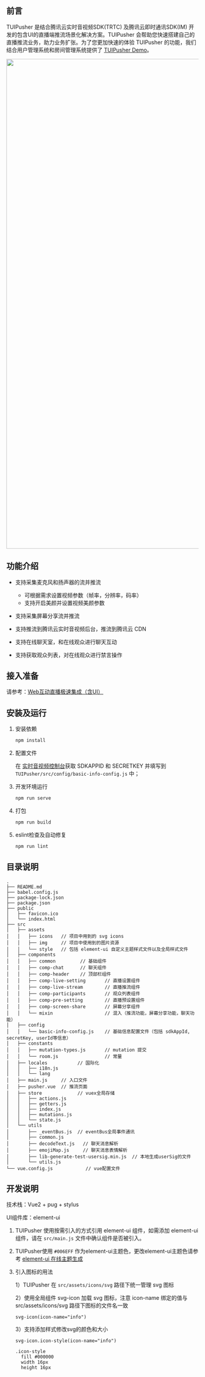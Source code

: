 ## 前言

TUIPusher 是结合腾讯云实时音视频SDK(TRTC) 及腾讯云即时通讯SDK(IM) 开发的包含UI的直播端推流场景化解决方案。TUIPusher 会帮助您快速搭建自己的直播推流业务，助力业务扩张。为了您更加快速的体验 TUIPusher 的功能，我们结合用户管理系统和房间管理系统提供了 [TUIPusher Demo](https://web.sdk.qcloud.com/component/tuiliveroom/tuipusher/pusher.html)。

<img width="1280" src="../liveroom_pusher.gif"/>

## 功能介绍

+ 支持采集麦克风和扬声器的流并推流
  - 可根据需求设置视频参数（帧率，分辨率，码率）
  - 支持开启美颜并设置视频美颜参数

+ 支持采集屏幕分享流并推流

+ 支持推流到腾讯云实时音视频后台，推流到腾讯云 CDN

+ 支持在线聊天室，和在线观众进行聊天互动

+ 支持获取观众列表，对在线观众进行禁言操作

## 接入准备

请参考：[Web互动直播极速集成（含UI）](https://cloud.tencent.com/document/product/647/63830)

## 安装及运行

1. 安装依赖

   ```bash
   npm install
   ```

2. 配置文件

   在 [实时音视频控制台](https://console.cloud.tencent.com/trtc)获取 SDKAPPID 和 SECRETKEY 并填写到 `TUIPusher/src/config/basic-info-config.js` 中；

3. 开发环境运行

   ```bash
   npm run serve
   ```

4. 打包

   ```bash
   npm run build
   ```

5. eslint检查及自动修复

   ```bash
   npm run lint
   ```

## 目录说明

```
.
├── README.md
├── babel.config.js
├── package-lock.json
├── package.json
├── public
│   ├── favicon.ico
│   └── index.html
├── src
│   ├── assets
│   │   ├── icons   // 项目中用到的 svg icons
│   │   ├── img     // 项目中使用到的图片资源
│   │   └── style   // 包括 element-ui 自定义主题样式文件以及全局样式文件
│   ├── components
│   │   ├── common         // 基础组件
│   │   ├── comp-chat      // 聊天组件
│   │   ├── comp-header    // 顶部栏组件
│   │   ├── comp-live-setting       // 直播设置组件
│   │   ├── comp-live-stream        // 直播推流组件
│   │   ├── comp-participants       // 观众列表组件
│   │   ├── comp-pre-setting        // 直播预设置组件
│   │   ├── comp-screen-share       // 屏幕分享组件
│   │   └── mixin                   // 混入（推流功能，屏幕分享功能，聊天功能）
│   ├── config
│   │   └── basic-info-config.js    // 基础信息配置文件（包括 sdkAppId, secretKey, userId等信息）
│   ├── constants
│   │   ├── mutation-types.js       // mutation 提交
│   │   └── room.js                 // 常量
│   ├── locales           // 国际化
│   │   ├── i18n.js
│   │   └── lang
│   ├── main.js     // 入口文件
│   ├── pusher.vue  // 推流页面
│   ├── store             // vuex全局存储
│   │   ├── actions.js
│   │   ├── getters.js
│   │   ├── index.js
│   │   ├── mutations.js
│   │   └── state.js
│   └── utils
│       ├── _eventBus.js  // eventBus全局事件通讯
│       ├── common.js
│       ├── decodeText.js   // 聊天消息解析
│       ├── emojiMap.js     // 聊天消息表情解析
│       ├── lib-generate-test-usersig.min.js  // 本地生成userSig的文件
│       └── utils.js
└── vue.config.js            // vue配置文件
```

## 开发说明

技术栈：Vue2 + pug + stylus

UI组件库：element-ui

1. TUIPusher 使用按需引入的方式引用 element-ui 组件，如需添加 element-ui 组件，请在 `src/main.js` 文件中确认组件是否被引入。

2. TUIPusher使用 `#006EFF` 作为element-ui主题色，更改element-ui主题色请参考 [element-ui 在线主题生成]([https://element.eleme.cn/#/zh-CN/component/custom-theme)

3. 引入图标的用法 

   1）TUIPusher 在 `src/assets/icons/svg` 路径下统一管理 svg 图标

   2）使用全局组件 svg-icon 加载 svg 图标，注意 icon-name 绑定的值与 src/assets/icons/svg 路径下图标的文件名一致

   ```pug
   svg-icon(icon-name="info")
   ```

   3）支持添加样式修改svg的颜色和大小

   ```pug
   svg-icon.icon-style(icon-name="info")
   ```

   ```stylus
   .icon-style
     fill #000000
     width 16px
     height 16px
   ```
